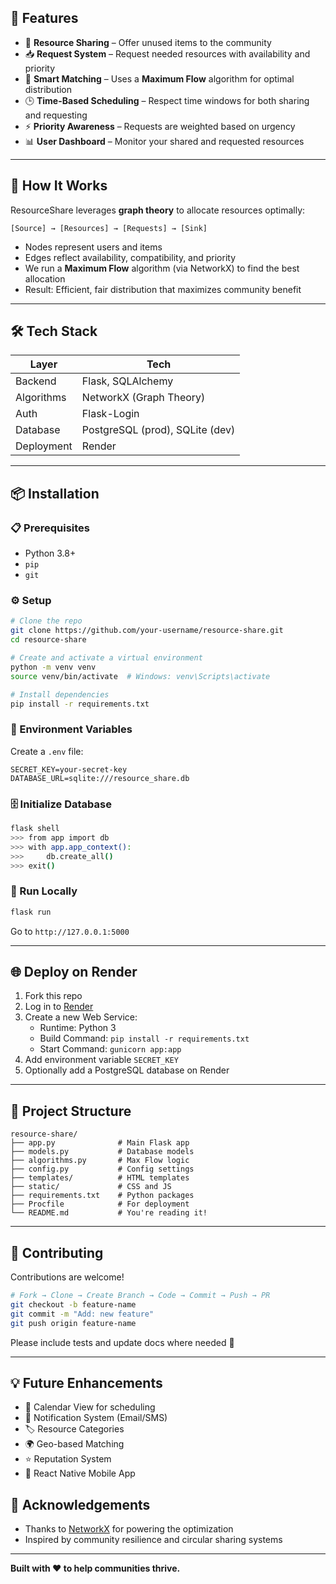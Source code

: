 ## 🚀 Features

- 🔁 **Resource Sharing** – Offer unused items to the community
- 📥 **Request System** – Request needed resources with availability and priority
- 🧠 **Smart Matching** – Uses a **Maximum Flow** algorithm for optimal distribution
- 🕒 **Time-Based Scheduling** – Respect time windows for both sharing and requesting
- ⚡ **Priority Awareness** – Requests are weighted based on urgency
- 📊 **User Dashboard** – Monitor your shared and requested resources

---

## 🧠 How It Works

ResourceShare leverages **graph theory** to allocate resources optimally:

```
[Source] → [Resources] → [Requests] → [Sink]
```

- Nodes represent users and items
- Edges reflect availability, compatibility, and priority
- We run a **Maximum Flow** algorithm (via NetworkX) to find the best allocation
- Result: Efficient, fair distribution that maximizes community benefit

---

## 🛠 Tech Stack

| Layer       | Tech                     |
|-------------|--------------------------|
| Backend     | Flask, SQLAlchemy        |
| Algorithms  | NetworkX (Graph Theory)  |
| Auth        | Flask-Login              |
| Database    | PostgreSQL (prod), SQLite (dev) |
| Deployment  | Render                   |

---

## 📦 Installation

### 📋 Prerequisites
- Python 3.8+
- `pip`
- `git`

### ⚙️ Setup

```bash
# Clone the repo
git clone https://github.com/your-username/resource-share.git
cd resource-share

# Create and activate a virtual environment
python -m venv venv
source venv/bin/activate  # Windows: venv\Scripts\activate

# Install dependencies
pip install -r requirements.txt
```

### 🔐 Environment Variables

Create a `.env` file:

```
SECRET_KEY=your-secret-key
DATABASE_URL=sqlite:///resource_share.db
```

### 🗄️ Initialize Database

```bash
flask shell
>>> from app import db
>>> with app.app_context():
>>>     db.create_all()
>>> exit()
```

### 🚀 Run Locally

```bash
flask run
```

Go to `http://127.0.0.1:5000`

---

## 🌐 Deploy on Render

1. Fork this repo
2. Log in to [Render](https://render.com/)
3. Create a new Web Service:
   - Runtime: Python 3
   - Build Command: `pip install -r requirements.txt`
   - Start Command: `gunicorn app:app`
4. Add environment variable `SECRET_KEY`
5. Optionally add a PostgreSQL database on Render

---

## 📁 Project Structure

```
resource-share/
├── app.py              # Main Flask app
├── models.py           # Database models
├── algorithms.py       # Max Flow logic
├── config.py           # Config settings
├── templates/          # HTML templates
├── static/             # CSS and JS
├── requirements.txt    # Python packages
├── Procfile            # For deployment
└── README.md           # You're reading it!
```

---

## 🧪 Contributing

Contributions are welcome!

```bash
# Fork → Clone → Create Branch → Code → Commit → Push → PR
git checkout -b feature-name
git commit -m "Add: new feature"
git push origin feature-name
```

Please include tests and update docs where needed 🙏

---

## 💡 Future Enhancements

- 📆 Calendar View for scheduling
- 🔔 Notification System (Email/SMS)
- 🏷️ Resource Categories
- 🌍 Geo-based Matching
- ⭐ Reputation System
- 📱 React Native Mobile App


## 🙌 Acknowledgements

- Thanks to [NetworkX](https://networkx.org) for powering the optimization
- Inspired by community resilience and circular sharing systems

---

**Built with ❤️ to help communities thrive.**
